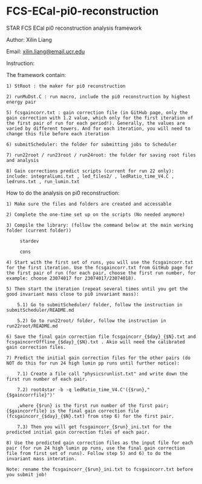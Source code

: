 # FCS-ECal-pi0-reconstruction

STAR FCS ECal pi0 reconstruction analysis framework

Author: Xilin Liang

Email: xilin.liang@email.ucr.edu


Instruction:

The framework contain:

	1) StRoot : the maker for pi0 reconstruction

	2) runMuDst.C : run macro, include the pi0 reconstruction by highest energy pair

	5) fcsgaincorr.txt : gain correction file (in GitHub page, only the gain correction with 1.2 value, which only for the first iteration of the first pair of run for each period!). Generally, the values are varied by different towers. And for each iteration, you will need to change this file before each iteration
	
	6) submitScheduler: the folder for submitting jobs to Scheduler
	
	7) run22root / run23root / run24root: the folder for saving root files and analysis

	8) Gain corrections predict scripts (current for run 22 only): include: integralLumi.txt , led_files2/ , ledRatio_time_V4.C , ledruns.txt , run_lumin.txt


How to do the analysis on pi0 reconstruction:
	
	1) Make sure the files and folders are created and accessable

	2) Complete the one-time set up on the scripts (No needed anymore)
	
	3) Compile the library: (follow the command below at the main working folder (current folder))
		 
		 stardev
		 
		 cons

	4) Start with the first set of runs, you will use the fcsgaincorr.txt for the first iteration. Use the fcsgaincorr.txt from GitHub page for the first pair of run (for each pair, choose the first run number, for example: choose 23074017 for 23074017/23074018). 

	5) Then start the iteration (repeat several times until you get the good invariant mass close to pi0 invariant mass):
		
		5.1) Go to submitScheduler/ folder, follow the instruction in submitScheduler/README.md

		5.2) Go to run22root/ folder, follow the instruction in run22root/README.md

	6) Save the final gain correction file fcsgaincorr_{$day}_{$N}.txt and fcsgaincorrOffline_{$day}_{$N}.txt . Akio will need the calibrated gain correction files. 

	7) Predict the initial gain correction files for the other pairs (do NOT do this for run 24 high lumin pp runs until further notice):

		7.1) Create a file call "physicsrunlist.txt" and write down the first run number of each pair.

		7.2) root4star -b -q ledRatio_time_V4.C'({$run},"{$gaincorrfile}")'

		,where {$run} is the first run number of the first pair; {$gaincorrfile} is the final gain correction file (fcsgaincorr_{$day}_{$N}.txt) from step 6) for the first pair.

		7.3) Then you will get fcsgaincorr_{$run}_ini.txt for the predicted initial gain correction files of each pair. 

	8) Use the predicted gain correction files as the input file for each pair (for run 24 high lumin pp runs, use the final gain correction file from first set of runs). Follow step 5) and 6) to do the invariant mass interation.
	
	Note: rename the fcsgaincorr_{$run}_ini.txt to fcsgaincorr.txt before you submit job!


